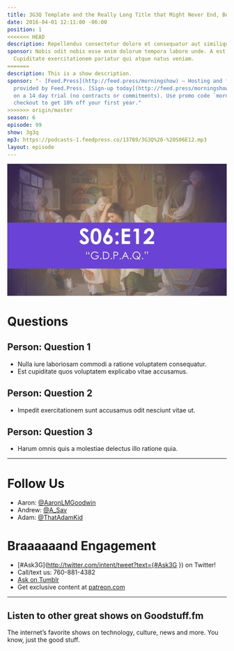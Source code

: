 ```yaml
---
title: 3G3Q Template and the Really Long Title that Might Never End, But Eventually it Might End Because I Made it Too Long
date: 2016-04-01 12:11:00 -06:00
position: 1
<<<<<<< HEAD
description: Repellendus consectetur dolore et consequatur aut similique qui. Nobis quia labore veniam qui delectus.Repellendus consectetur dolore et consequatur aut similique qui. Nobis quia labore veniam qui delectus.Repellendus consectetur dolore et consequatur aut similique qui. Nobis quia labore veniam qui delectus.Repellendus consectetur dolore et consequatur aut similique qui. Nobis quia labore veniam qui delectus.Repellendus consectetur dolore et consequatur aut similique qui. Nobis quia labore veniam qui delectus.Repellendus consectetur dolore et consequatur aut similique qui. Nobis quia labore veniam qui delectus.Repellendus consectetur dolore et consequatur aut similique qui. Nobis quia labore veniam qui delectus.Repellendus consectetur dolore et consequatur aut similique qui. Nobis quia labore veniam qui delectus.Repellendus consectetur dolore et consequatur aut similique qui. Nobis quia labore veniam qui delectus.
sponsor: Nobis odit nobis esse enim dolorum tempora labore unde. A est ut ab autem.
  Cupiditate exercitationem pariatur qui atque natus veniam.
=======
description: This is a show description.
sponsor: "- [Feed.Press](http://feed.press/morningshow) – Hosting and feed support
  provided by Feed.Press. [Sign-up today](http://feed.press/morningshow) and try FeedPress
  on a 14 day trial (no contracts or commitments). Use promo code `morningshow` during
  checkout to get 10% off your first year."
>>>>>>> origin/master
season: 6
episode: 99
show: 3g3q
mp3: https://podcasts-1.feedpress.co/13789/3G3Q%20-%20S06E12.mp3
layout: episode
---
```


![3G3Q - S06e12.jpg](/uploads/3G3Q%20-%20S06e12.jpg)

# Questions

## Person: Question 1

* Nulla iure laboriosam commodi a ratione voluptatem consequatur.
* Est cupiditate quos voluptatem explicabo vitae accusamus.

## Person: Question 2

* Impedit exercitationem sunt accusamus odit nesciunt vitae ut.

## Person: Question 3

* Harum omnis quis a molestiae delectus illo ratione quia.

***

# Follow Us

* Aaron: [@AaronLMGoodwin](http://twitter.com/aaronlmgoodwin)
* Andrew: [@A_Sav](http://twitter.com/a_sav)
* Adam: [@ThatAdamKid](http://twitter.com/thatadamkid)

# Braaaaaand Engagement

* [#Ask3G](http://twitter.com/intent/tweet?text={#Ask3G }) on Twitter!
* Call/text us: 760-881-4382
* [Ask on Tumblr](http://3g3q.co/ask)
* Get exclusive content at [patreon.com](http://www.patreon.com/3g3q)

---

## Listen to other great shows on Goodstuff.fm

The internet’s favorite shows on technology, culture, news and more. You know, just the good stuff.
